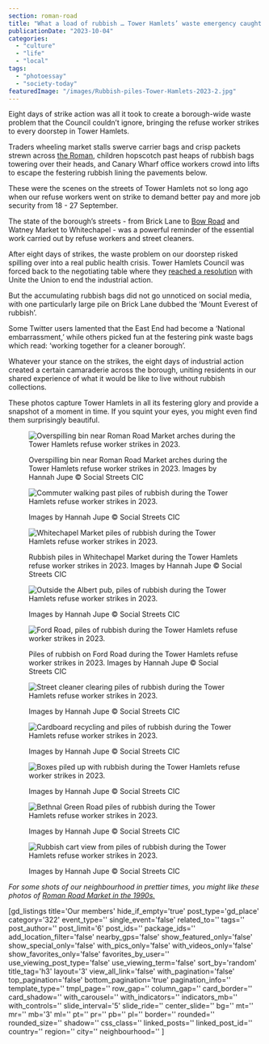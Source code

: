 ```yaml
---
section: roman-road
title: "What a load of rubbish … Tower Hamlets’ waste emergency caught on camera"
publicationDate: "2023-10-04"
categories: 
  - "culture"
  - "life"
  - "local"
tags: 
  - "photoessay"
  - "society-today"
featuredImage: "/images/Rubbish-piles-Tower-Hamlets-2023-2.jpg"
---
```


Eight days of strike action was all it took to create a borough-wide waste problem that the Council couldn’t ignore, bringing the refuse worker strikes to every doorstep in Tower Hamlets.

Traders wheeling market stalls swerve carrier bags and crisp packets strewn across [the Roman](https://romanroadlondon.com/cabbage-clothing-fashion-industry-practice-east-end-market-history/), children hopscotch past heaps of rubbish bags towering over their heads, and Canary Wharf office workers crowd into lifts to escape the festering rubbish lining the pavements below. 

These were the scenes on the streets of Tower Hamlets not so long ago when our refuse workers went on strike to demand better pay and more job security from 18 - 27 September. 

The state of the borough’s streets - from Brick Lane to [Bow Road](https://romanroadlondon.com/bow-road-railway-station-history/) and Watney Market to Whitechapel - was a powerful reminder of the essential work carried out by refuse workers and street cleaners. 

After eight days of strikes, the waste problem on our doorstep risked spilling over into a real public health crisis. Tower Hamlets Council was forced back to the negotiating table where they [reached a resolution](https://romanroadlondon.com/tower-hamlets-resolution-strike-ended-refuse-september-2023/) with Unite the Union to end the industrial action.  

But the accumulating rubbish bags did not go unnoticed on social media, with one particularly large pile on Brick Lane dubbed the ‘Mount Everest of rubbish’. 

Some Twitter users lamented that the East End had become a ‘National embarrassment,’ while others picked fun at the festering pink waste bags which read: ‘working together for a cleaner borough’.

Whatever your stance on the strikes, the eight days of industrial action created a certain camaraderie across the borough, uniting residents in our shared experience of what it would be like to live without rubbish collections. 

These photos capture Tower Hamlets in all its festering glory and provide a snapshot of a moment in time. If you squint your eyes, you might even find them surprisingly beautiful. 

<figure>

![Overspilling bin near Roman Road Market arches during the Tower Hamlets refuse worker strikes in 2023.](/images/Roman-Road-ubbish-piles-Tower-Hamlets-2023-3-1024x683.jpg)

<figcaption>

Overspilling bin near Roman Road Market arches during the Tower Hamlets refuse worker strikes in 2023. Images by Hannah Jupe © Social Streets CIC

</figcaption>

</figure>

<figure>

![Commuter walking past piles of rubbish during the Tower Hamlets refuse worker strikes in 2023.](/images/Rubbish-piles-Tower-Hamlets-2023-6-1024x683.jpg)

<figcaption>

Images by Hannah Jupe © Social Streets CIC

</figcaption>

</figure>

<figure>

![Whitechapel Market piles of rubbish during the Tower Hamlets refuse worker strikes in 2023.](/images/Rubbish-piles-Tower-Hamlets-2023-15-1024x683.jpg)

<figcaption>

Rubbish piles in Whitechapel Market during the Tower Hamlets refuse worker strikes in 2023. Images by Hannah Jupe © Social Streets CIC

</figcaption>

</figure>

<figure>

![Outside the Albert pub, piles of rubbish during the Tower Hamlets refuse worker strikes in 2023.](/images/Outside-Albert-pub-Rubbish-piles-Tower-Hamlets-2023-5-1024x683.jpg)

<figcaption>

Images by Hannah Jupe © Social Streets CIC

</figcaption>

</figure>

<figure>

![Ford Road, piles of rubbish during the Tower Hamlets refuse worker strikes in 2023.](/images/Ford-Road-Rubbish-piles-Tower-Hamlets-2023-1-1024x683.jpg)

<figcaption>

Piles of rubbish on Ford Road during the Tower Hamlets refuse worker strikes in 2023. Images by Hannah Jupe © Social Streets CIC

</figcaption>

</figure>

<figure>

![Street cleaner clearing piles of rubbish during the Tower Hamlets refuse worker strikes in 2023.](/images/Rubbish-piles-Tower-Hamlets-2023-12-1024x683.jpg)

<figcaption>

Images by Hannah Jupe © Social Streets CIC

</figcaption>

</figure>

<figure>

![Cardboard recycling and piles of rubbish during the Tower Hamlets refuse worker strikes in 2023.](/images/Rubbish-piles-Tower-Hamlets-2023-7-1024x683.jpg)

<figcaption>

Images by Hannah Jupe © Social Streets CIC

</figcaption>

</figure>

<figure>

![Boxes piled up with rubbish during the Tower Hamlets refuse worker strikes in 2023.](/images/Rubbish-piles-Tower-Hamlets-2023-8-1024x683.jpg)

<figcaption>

Images by Hannah Jupe © Social Streets CIC

</figcaption>

</figure>

<figure>

![Bethnal Green Road piles of rubbish during the Tower Hamlets refuse worker strikes in 2023.](/images/Rubbish-piles-Tower-Hamlets-2023-4-1024x683.jpg)

<figcaption>

Images by Hannah Jupe © Social Streets CIC

</figcaption>

</figure>

<figure>

![Rubbish cart view from piles of rubbish during the Tower Hamlets refuse worker strikes in 2023.](/images/Rubbish-piles-Tower-Hamlets-2023-10.jpg)

<figcaption>

Images by Hannah Jupe © Social Streets CIC

</figcaption>

</figure>

_For some shots of our neighbourhood in prettier times, you might like these photos of_ [_Roman Road Market in the 1990s._](https://romanroadlondon.com/roman-road-market-archive-old-images-90s/)

\[gd\_listings title='Our members' hide\_if\_empty='true' post\_type='gd\_place' category='322' event\_type='' single\_event='false' related\_to='' tags='' post\_author='' post\_limit='6' post\_ids='' package\_ids='' add\_location\_filter='false' nearby\_gps='false' show\_featured\_only='false' show\_special\_only='false' with\_pics\_only='false' with\_videos\_only='false' show\_favorites\_only='false' favorites\_by\_user='' use\_viewing\_post\_type='false' use\_viewing\_term='false' sort\_by='random' title\_tag='h3' layout='3' view\_all\_link='false' with\_pagination='false' top\_pagination='false' bottom\_pagination='true' pagination\_info='' template\_type='' tmpl\_page='' row\_gap='' column\_gap='' card\_border='' card\_shadow='' with\_carousel='' with\_indicators='' indicators\_mb='' with\_controls='' slide\_interval='5' slide\_ride='' center\_slide='' bg='' mt='' mr='' mb='3' ml='' pt='' pr='' pb='' pl='' border='' rounded='' rounded\_size='' shadow='' css\_class='' linked\_posts='' linked\_post\_id='' country='' region='' city='' neighbourhood='' \]
